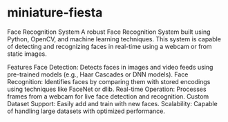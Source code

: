 # miniature-fiesta
Face Recognition System
A robust Face Recognition System built using Python, OpenCV, and machine learning techniques. This system is capable of detecting and recognizing faces in real-time using a webcam or from static images.

Features
Face Detection: Detects faces in images and video feeds using pre-trained models (e.g., Haar Cascades or DNN models).
Face Recognition: Identifies faces by comparing them with stored encodings using techniques like FaceNet or dlib.
Real-time Operation: Processes frames from a webcam for live face detection and recognition.
Custom Dataset Support: Easily add and train with new faces.
Scalability: Capable of handling large datasets with optimized performance.
